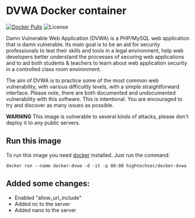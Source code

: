 # DVWA Docker container
[![Docker Pulls](https://img.shields.io/docker/pulls/hightechsec/docker-dvwa.svg?style=plastic)](https://hub.docker.com/r/hightechsec/docker-dvwa)
![License](https://img.shields.io/badge/License-GPL-blue.svg?style=plastic)

Damn Vulnerable Web Application (DVWA) is a PHP/MySQL web application that is damn vulnerable. Its main goal is to be an aid for security professionals to test their skills and tools in a legal environment, help web developers better understand the processes of securing web applications and to aid both students & teachers to learn about web application security in a controlled class room environment.

The aim of DVWA is to practice some of the most common web vulnerability, with various difficultly levels, with a simple straightforward interface. Please note, there are both documented and undocumented vulnerability with this software. This is intentional. You are encouraged to try and discover as many issues as possible.

**WARNING** This image is vulnerable to several kinds of attacks, please don't deploy it to any public servers.

## Run this image

To run this image you need [docker](http://docker.com) installed. Just run the command:

    docker run --name docker-dvwa -d -it -p 80:80 hightechsec/docker-dvwa

## Added some changes:
- Enabled "allow_url_include"
- Added nc to the server
- Added nano to the server
